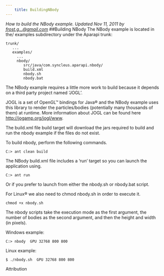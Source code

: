 ```yaml
---
    title: BuildingNBody
---
```


*How to build the NBody example. Updated Nov 11, 2011 by frost.g...@gmail.com*
##Building NBody
The NBody example is located in the/ examples subdirectory under the Aparapi trunk:

    trunk/
       ...
       examples/
         ...
         nbody/
            src/java/com.syncleus.aparapi.nbody/
            build.xml
            nbody.sh
            nbody.bat
The NBody example requires a little more work to build because it depends on a third party project named ‘JOGL’.

JOGL is a set of OpenGL™ bindings for Java® and the NBody example uses this library to render the particles/bodies (potentially many thousands of them) at runtime. More information about JOGL can be found here http://jogamp.org/jogl/www.

The build.xml file build target will download the jars required to build and run the nbody example if the files do not exist.

To build nbody, perform the following commands.

    C:> ant clean build
The NBody build.xml file includes a ‘run’ target so you can launch the application using.

    C:> ant run
Or if you prefer to launch from either the nbody.sh or nbody.bat script.

For Linux® we also need to chmod nbody.sh in order to execute it.

    chmod +x nbody.sh
The nbody scripts take the execution mode as the first argument, the number of bodies as the second argument, and then the height and width (in pixels).

Windows example:

    C:> nbody  GPU 32768 800 800
Linux example:

    $ ./nbody.sh  GPU 32768 800 800
Attribution